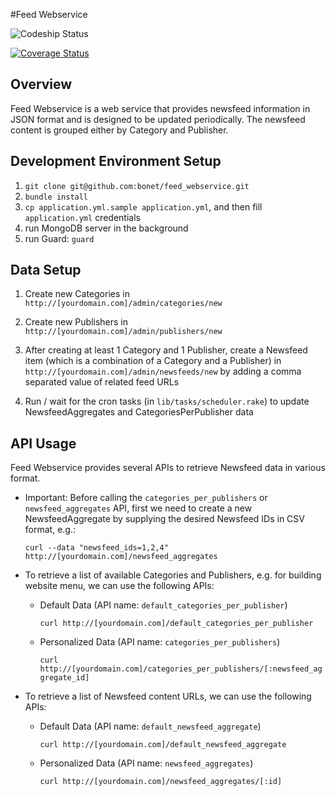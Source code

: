#Feed Webservice

![Codeship Status](https://www.codeship.io/projects/bf2febe0-3493-0131-92d2-228038a705a1/status)

[![Coverage Status](https://coveralls.io/repos/bonet/feed_webservice/badge.png?branch=master)](https://coveralls.io/r/bonet/feed_webservice?branch=master)

## Overview

Feed Webservice is a web service that provides newsfeed information in JSON format and is designed to be updated periodically. 
The newsfeed content is grouped either by Category and Publisher.  


## Development Environment Setup

1. `git clone git@github.com:bonet/feed_webservice.git`
2. `bundle install`
3. `cp application.yml.sample application.yml`, and then fill `application.yml` credentials
4. run MongoDB server in the background
5. run Guard: `guard`


## Data Setup

1. Create new Categories in `http://[yourdomain.com]/admin/categories/new`

2. Create new Publishers in `http://[yourdomain.com]/admin/publishers/new`

3. After creating at least 1 Category and 1 Publisher, create a Newsfeed item (which is a combination of a Category and a Publisher)
   in `http://[yourdomain.com]/admin/newsfeeds/new` by adding a comma separated value of related feed URLs

4. Run / wait for the cron tasks (in `lib/tasks/scheduler.rake`) to update NewsfeedAggregates and CategoriesPerPublisher data


## API Usage

Feed Webservice provides several APIs to retrieve Newsfeed data in various format.

* Important: Before calling the `categories_per_publishers` or `newsfeed_aggregates` API, first we need to create a new NewsfeedAggregate by supplying the desired Newsfeed IDs in CSV format, e.g.:

  `curl --data "newsfeed_ids=1,2,4" http://[yourdomain.com]/newsfeed_aggregates`
  

* To retrieve a list of available Categories and Publishers, e.g. for building website menu, we can use the following APIs:

  - Default Data (API name: `default_categories_per_publisher`)
  
    `curl http://[yourdomain.com]/default_categories_per_publisher`
  
  - Personalized Data (API name: `categories_per_publishers`)
  
    `curl http://[yourdomain.com]/categories_per_publishers/[:newsfeed_aggregate_id]`
    
    
* To retrieve a list of Newsfeed content URLs, we can use the following APIs:

  - Default Data (API name: `default_newsfeed_aggregate`)
  
    `curl http://[yourdomain.com]/default_newsfeed_aggregate`
    
  - Personalized Data (API name: `newsfeed_aggregates`)
  
    `curl http://[yourdomain.com]/newsfeed_aggregates/[:id]`

